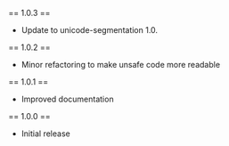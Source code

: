 == 1.0.3 ==

* Update to unicode-segmentation 1.0.

== 1.0.2 ==

* Minor refactoring to make unsafe code more readable

== 1.0.1 ==

* Improved documentation

== 1.0.0 ==

* Initial release
